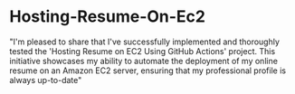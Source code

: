 # Hosting-Resume-On-Ec2
"I'm pleased to share that I've successfully implemented and thoroughly tested the 'Hosting Resume on EC2 Using GitHub Actions' project. This initiative showcases my ability to automate the deployment of my online resume on an Amazon EC2 server, ensuring that my professional profile is always up-to-date"
